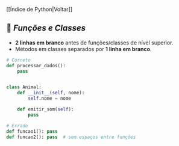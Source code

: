 [[Índice de Python|Voltar]]

## 📌 *Funções e Classes*

- **2 linhas em branco** antes de funções/classes de nível superior.
- Métodos em classes separados por **1 linha em branco**.

```python
# Correto
def processar_dados():
    pass


class Animal:
    def __init__(self, nome):
        self.nome = nome

    def emitir_som(self):
        pass

# Errado
def funcao1(): pass
def funcao2(): pass  # sem espaços entre funções
```
